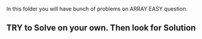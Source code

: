 In this folder you will have bunch of problems on ARRAY EASY question.
 
## TRY to Solve on your own. Then look for Solution

